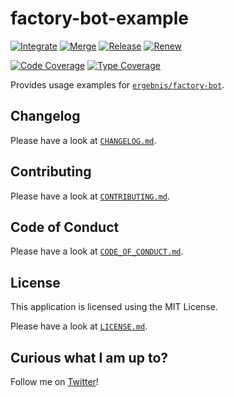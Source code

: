 # factory-bot-example

[![Integrate](https://github.com/ergebnis/factory-bot-example/workflows/Integrate/badge.svg)](https://github.com/ergebnis/factory-bot-example/actions)
[![Merge](https://github.com/ergebnis/factory-bot-example/workflows/Merge/badge.svg)](https://github.com/ergebnis/factory-bot-example/actions)
[![Release](https://github.com/ergebnis/factory-bot-example/workflows/Release/badge.svg)](https://github.com/ergebnis/factory-bot-example/actions)
[![Renew](https://github.com/ergebnis/factory-bot-example/workflows/Renew/badge.svg)](https://github.com/ergebnis/factory-bot-example/actions)

[![Code Coverage](https://codecov.io/gh/ergebnis/factory-bot-example/branch/main/graph/badge.svg)](https://codecov.io/gh/ergebnis/factory-bot-example)
[![Type Coverage](https://shepherd.dev/github/ergebnis/factory-bot-example/coverage.svg)](https://shepherd.dev/github/ergebnis/factory-bot-example)

Provides usage examples for [`ergebnis/factory-bot`](https://github.com/ergebnis/factory-bot).

## Changelog

Please have a look at [`CHANGELOG.md`](CHANGELOG.md).

## Contributing

Please have a look at [`CONTRIBUTING.md`](.github/CONTRIBUTING.md).

## Code of Conduct

Please have a look at [`CODE_OF_CONDUCT.md`](https://github.com/ergebnis/.github/blob/main/CODE_OF_CONDUCT.md).

## License

This application is licensed using the MIT License.

Please have a look at [`LICENSE.md`](LICENSE.md).

## Curious what I am up to?

Follow me on [Twitter](https://twitter.com/intent/follow?screen_name=localheinz)!
